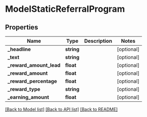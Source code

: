 # ModelStaticReferralProgram

## Properties
Name | Type | Description | Notes
------------ | ------------- | ------------- | -------------
**_headline** | **string** |  | [optional] 
**_text** | **string** |  | [optional] 
**_reward_amount_lead** | **float** |  | [optional] 
**_reward_amount** | **float** |  | [optional] 
**_reward_percentage** | **float** |  | [optional] 
**_reward_type** | **string** |  | [optional] 
**_earning_amount** | **float** |  | [optional] 

[[Back to Model list]](../README.md#documentation-for-models) [[Back to API list]](../README.md#documentation-for-api-endpoints) [[Back to README]](../README.md)



